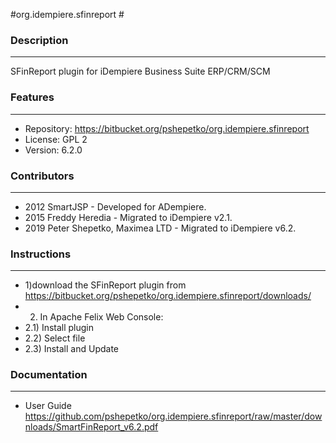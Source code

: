 #org.idempiere.sfinreport #

### Description ###
-----------
SFinReport plugin for iDempiere Business Suite ERP/CRM/SCM


### Features ###
--------
- Repository: https://bitbucket.org/pshepetko/org.idempiere.sfinreport
- License: GPL 2
- Version: 6.2.0


### Contributors ###
------------
- 2012 SmartJSP - Developed for ADempiere.
- 2015 Freddy Heredia - Migrated to iDempiere v2.1.
- 2019 Peter Shepetko, Maximea LTD - Migrated to iDempiere v6.2.


### Instructions ###
------------
- 1)download the SFinReport plugin from https://bitbucket.org/pshepetko/org.idempiere.sfinreport/downloads/
- 2) In Apache Felix Web Console: 
- 2.1) Install plugin 
- 2.2) Select file 
- 2.3) Install and Update


### Documentation ###
-------------
- User Guide https://github.com/pshepetko/org.idempiere.sfinreport/raw/master/downloads/SmartFinReport_v6.2.pdf
